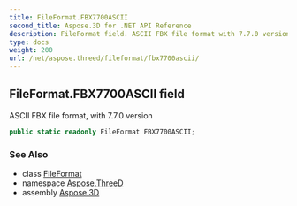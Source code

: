 ```yaml
---
title: FileFormat.FBX7700ASCII
second_title: Aspose.3D for .NET API Reference
description: FileFormat field. ASCII FBX file format with 7.7.0 version
type: docs
weight: 200
url: /net/aspose.threed/fileformat/fbx7700ascii/
---
```

## FileFormat.FBX7700ASCII field

ASCII FBX file format, with 7.7.0 version

```csharp
public static readonly FileFormat FBX7700ASCII;
```

### See Also

* class [FileFormat](../)
* namespace [Aspose.ThreeD](../../fileformat/)
* assembly [Aspose.3D](../../../)


